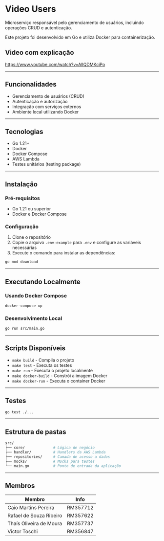# Video Users

Microserviço responsável pelo gerenciamento de usuários, incluindo operações CRUD e autenticação.

Este projeto foi desenvolvido em Go e utiliza Docker para containerização.

## Video com explicação
https://www.youtube.com/watch?v=AlIQDMKciPo

---

## Funcionalidades

- Gerenciamento de usuários (CRUD)
- Autenticação e autorização
- Integração com serviços externos
- Ambiente local utilizando Docker

---

## Tecnologias

- Go 1.21+
- Docker
- Docker Compose
- AWS Lambda
- Testes unitários (testing package)

---

## Instalação

### Pré-requisitos

- Go 1.21 ou superior
- Docker e Docker Compose

### Configuração

1. Clone o repositório
2. Copie o arquivo `.env-example` para `.env` e configure as variáveis necessárias
3. Execute o comando para instalar as dependências:

```bash
go mod download
```

---

## Executando Localmente

### Usando Docker Compose

```bash
docker-compose up
```

### Desenvolvimento Local

```bash
go run src/main.go
```

---

## Scripts Disponíveis

- `make build` - Compila o projeto
- `make test` - Executa os testes
- `make run` - Executa o projeto localmente
- `make docker-build` - Constrói a imagem Docker
- `make docker-run` - Executa o container Docker

---

## Testes

```bash
go test ./...
```

---

## Estrutura de pastas

```bash
src/
├── core/             # Lógica de negócio
├── handler/          # Handlers da AWS Lambda
├── repositories/     # Camada de acesso a dados
├── mocks/            # Mocks para testes
└── main.go           # Ponto de entrada da aplicação
```

---

## Membros

| Membro                        | Info     |
| ----------------------------- | -------- |
| Caio Martins Pereira          | RM357712 |
| Rafael de Souza Ribeiro       | RM357622 |
| Thaís Oliveira de Moura       | RM357737 |
| Victor Toschi                 | RM356847 |
